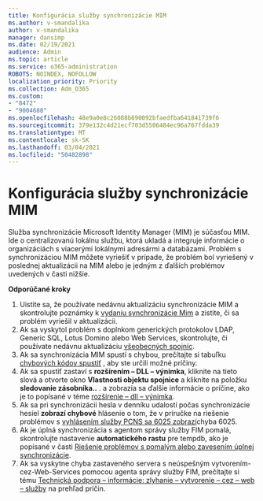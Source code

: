 ```yaml
---
title: Konfigurácia služby synchronizácie MIM
ms.author: v-smandalika
author: v-smandalika
manager: dansimp
ms.date: 02/19/2021
audience: Admin
ms.topic: article
ms.service: o365-administration
ROBOTS: NOINDEX, NOFOLLOW
localization_priority: Priority
ms.collection: Adm_O365
ms.custom:
- "8472"
- "9004688"
ms.openlocfilehash: 48e9a0e8c26088b690092bfaedfba641841739f6
ms.sourcegitcommit: 379e132c4d21ecf703d5506484ec96a767fdda39
ms.translationtype: MT
ms.contentlocale: sk-SK
ms.lasthandoff: 03/04/2021
ms.locfileid: "50482898"
---
```

# <a name="configure-mim-sync-service"></a>Konfigurácia služby synchronizácie MIM

Služba synchronizácie Microsoft Identity Manager (MIM) je súčasťou MIM. Ide o centralizovanú lokálnu službu, ktorá ukladá a integruje informácie o organizáciách s viacerými lokálnymi adresármi a databázami. Problém s synchronizáciou MIM môžete vyriešiť v prípade, že problém bol vyriešený v poslednej aktualizácii na MIM alebo je jedným z ďalších problémov uvedených v časti nižšie.

**Odporúčané kroky**

1. Uistite sa, že používate nedávnu aktualizáciu synchronizácie MIM a skontrolujte poznámky k [vydaniu synchronizácie Mim](https://docs.microsoft.com/microsoft-identity-manager/reference/version-history) a zistite, či sa problém vyriešil v aktualizácii.
2. Ak sa vyskytol problém s doplnkom generických protokolov LDAP, Generic SQL, Lotus Domino alebo Web Services, skontrolujte, či používate nedávnu aktualizáciu [všeobecných spojníc](https://docs.microsoft.com/microsoft-identity-manager/reference/microsoft-identity-manager-2016-connector-version-history).
3. Ak sa synchronizácia MIM spustí s chybou, prečítajte si tabuľku [chybových kódov spustiť](https://docs.microsoft.com/microsoft-identity-manager/reference/maerrorcodes) , aby ste určili možné príčiny.
4. Ak sa spustiť zastaví s **rozšírením – DLL – výnimka**, kliknite na tieto slová a otvorte okno **Vlastnosti objektu spojnice** a kliknite na položku **sledovanie zásobníka..** . a zobrazia sa ďalšie informácie o príčine, ako je to popísané v téme [rozšírenie – dll – výnimka](https://social.technet.microsoft.com/wiki/contents/articles/7515.fim-troubleshooting-extension-dll-exception.aspx).
5. Ak sa pri synchronizácii hesla v denníku udalostí počas synchronizácie hesiel **zobrazí chybové** hlásenie o tom, že v príručke na riešenie problémov s [vyhlásením služby PCNS sa 6025 zobrazí](https://social.technet.microsoft.com/wiki/contents/articles/4159.pcns-troubleshooting-event-id-6025.aspx)chyba 6025.
6. Ak je úplná synchronizácia s agentom správy služby FIM pomalá, skontrolujte nastavenie **automatického rastu** pre tempdb, ako je popísané v časti [Riešenie problémov s pomalým alebo zavesením úplnej synchronizácie](https://social.technet.microsoft.com/wiki/contents/articles/14713.troubleshooting-fim-performance-slow-or-hanging-full-synchronization.aspx).
7. Ak sa vyskytne chyba zastaveného servera s neúspešným vytvorením-cez-Web-Services pomocou agenta správy služby FIM, prečítajte si tému [Technická podpora – informácie: zlyhanie – vytvorenie – cez – web – služby](https://docs.microsoft.com/archive/blogs/iamsupport/support-info-fimma-failed-creation-via-web-services) na prehľad príčin.

